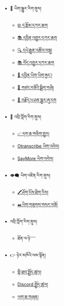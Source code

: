 - 🔁 ཡིག་སྒྱུར་རིག་ནུས།
  - [🌐 དྲ་རྩོམ་དཀར་ཆག](mt/webpage-catalog.md)
  - [📚 དབྱིན་འགྱུར་དཀར་ཆག](mt/boen-catalog.md)
  - [🔍 དཔེ་རྒྱུན་འཚོལ་བསྡུ།](mt/bo-versions.md)
  - [📚 བོད་འགྱུར་དཀར་ཆག](mt/enbo-catalog.md)
  - [📄 དབྱིན་ཡིག་ཡིག་རྐྱང་།](mt/english-etexts.md)
  - [🧹 གཙང་བཟོའི་སྒྲིག་གཞི།](mt/cleaning-convention.md)
  - [🔗 བརྗོད་པ་ཤན་སྦྱར་ཞུ་དག](mt/proofreading-alignment.md)

- 💬 འབྲི་ཀློག་རིག་ནུས།
  - [✅ དག་ཆ་གཅིག་གྱུར།](stt/spelling.md)
  - [Otranscribe ཡིག་འབེབ།](stt/transcribein-otranscribe.md)
  - [SayMore ཡིག་འབེབ།](stt/transcribe-in-saymore.md)

- 👁️‍🗨️ ཡིག་འཛིན་རིག་ནུས།
  - [🖍️ཤོག་ངོས་ཐིག་རིས།](ocr/page-segmentation.md)
  - [✒️ཡིག་གཟུགས་གསར་བཟོ།](ocr/new-font-with-calligraphr.md)
- འབྲི་ཀློག་རིག་ནུས།
  - ཐོན་ལ་ཉེ་་་་་་

- 👉 ཉེར་མཁོའི་ལམ་སྟོན།
  - [གྷི་ཐབ་སྤྱོད་ཚུལ།](howto/github.md)
  - [Discord སྤྱོད་ཚུལ།](howto/discord.md)
  - [ལག་ཆ་གཞན།](howto/tools.md)


